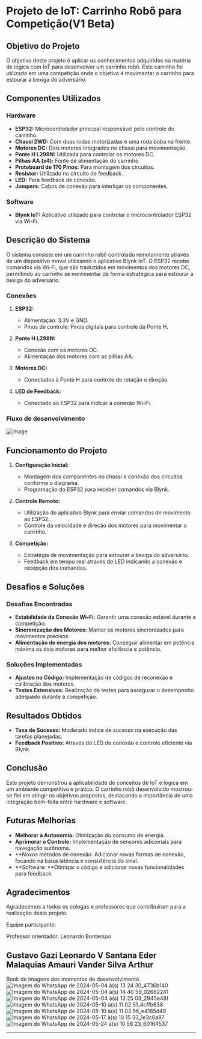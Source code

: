 # Projeto de IoT: Carrinho Robô para Competição(V1 Beta)

## Objetivo do Projeto

O objetivo deste projeto é aplicar os conhecimentos adquiridos na matéria de lógica com IoT para desenvolver um carrinho robô. Este carrinho foi  utilizado em uma competição onde o objetivo é movimentar o carrinho para estourar a bexiga do adversário.

## Componentes Utilizados

### Hardware

- **ESP32:** Microcontrolador principal responsável pelo controle do carrinho.
- **Chassi 2WD:** Com duas rodas motorizadas e uma roda boba na frente.
- **Motores DC:** Dois motores integrados no chassi para movimentação.
- **Ponte H L298N:** Utilizada para controlar os motores DC.
- **Pilhas AA (x4):** Fonte de alimentação do carrinho.
- **Protoboard de 170 Pinos:** Para montagem dos circuitos.
- **Resistor:** Utilizado no circuito de feedback.
- **LED:** Para feedback de conexão.
- **Jumpers:** Cabos de conexão para interligar os componentes.

### Software

- **Blynk IoT:** Aplicativo utilizado para controlar o microcontrolador ESP32 via Wi-Fi.

## Descrição do Sistema

O sistema consiste em um carrinho robô controlado remotamente através de um dispositivo móvel utilizando o aplicativo Blynk IoT. O ESP32 recebe comandos via Wi-Fi, que são traduzidos em movimentos dos motores DC, permitindo ao carrinho se movimentar de forma estratégica para estourar a bexiga do adversário.

### Conexões

1. **ESP32:**
   - Alimentação: 3.3V e GND.
   - Pinos de controle: Pinos digitais para controle da Ponte H.

2. **Ponte H L298N:**
   - Conexão com os motores DC.
   - Alimentação dos motores com as pilhas AA.

3. **Motores DC:**
   - Conectados à Ponte H para controle de rotação e direção.

4. **LED de Feedback:**
   - Conectado ao ESP32 para indicar a conexão Wi-Fi.

### Fluxo de desenvolvimento 
![image](https://github.com/leonardovasconceloss/project_robotcar_IoT/assets/118570524/0e4a6ba6-10a1-49a0-a916-cafa26f7bd9b)

## Funcionamento do Projeto

1. **Configuração Inicial:**
   - Montagem dos componentes no chassi e conexão dos circuitos conforme o diagrama.
   - Programação do ESP32 para receber comandos via Blynk.

2. **Controle Remoto:**
   - Utilização do aplicativo Blynk para enviar comandos de movimento ao ESP32.
   - Controle da velocidade e direção dos motores para movimentar o carrinho.

3. **Competição:**
   - Estratégia de movimentação para estourar a bexiga do adversário.
   - Feedback em tempo real através do LED indicando a conexão e recepção dos comandos.

## Desafios e Soluções

### Desafios Encontrados

- **Estabilidade da Conexão Wi-Fi:** Garantir uma conexão estável durante a competição.
- **Sincronização dos Motores:** Manter os motores sincronizados para movimentos precisos.
- **Alimentação de energia dos motores:** Conseguir alimentar em potência máxima os dois motores para melhor eficiência e potência. 

### Soluções Implementadas

- **Ajustes no Código:** Implementação de códigos de reconexão e calibração dos motores.
- **Testes Extensivos:** Realização de testes para assegurar o desempenho adequado durante a competição.

## Resultados Obtidos

- **Taxa de Sucesso:** Moderado índice de sucesso na execução das tarefas planejadas.
- **Feedback Positivo:** Através do LED de conexão e controle eficiente via Blynk.

## Conclusão

Este projeto demonstrou a aplicabilidade de conceitos de IoT e lógica em um ambiente competitivo e prático. O carrinho robô desenvolvido mostrou-se fiel em atingir os objetivos propostos, destacando a importância de uma integração bem-feita entre hardware e software.

## Futuras Melhorias

- **Melhorar a Autonomia:** Otimização do consumo de energia.
- **Aprimorar o Controle:** Implementação de sensores adicionais para navegação autônoma.
- **Novos métodos de conexão: Adicionar novas formas de conexão, focando na baixa latência e consistência do sinal.
- **Software: **Otimizar o código e adicionar novas funcionalidades para feedback. 

## Agradecimentos

Agradecemos a todos os colegas e professores que contribuíram para a realização deste projeto. 

Equipe participante:

Professor orientador: Leonardo Bontempo

Gustavo Gazi
Leonardo V Santana
Eder Malaquias
Amauri
Vander Silva
Arthur
---

Book de imagens dos momentos de desenvolvimento. 
![Imagem do WhatsApp de 2024-05-04 à(s) 13 24 30_4736b140](https://github.com/leonardovasconceloss/project_robotcar_IoT/assets/118570524/8227d296-240e-4b4c-8067-75af14c05300)
![Imagem do WhatsApp de 2024-05-04 à(s) 14 40 59_02682241](https://github.com/leonardovasconceloss/project_robotcar_IoT/assets/118570524/1ccadff1-9778-4360-a6ab-7dbe2510573e)
![Imagem do WhatsApp de 2024-05-04 à(s) 13 25 03_2945e48f](https://github.com/leonardovasconceloss/project_robotcar_IoT/assets/118570524/f0bd65cc-23fe-43ab-b60b-1299d94ac9f3)
![Imagem do WhatsApp de 2024-05-10 à(s) 11 02 51_4cffb638](https://github.com/leonardovasconceloss/project_robotcar_IoT/assets/118570524/94eca611-3c09-42e8-97c8-a42e2fd63a66)
![Imagem do WhatsApp de 2024-05-10 à(s) 11 03 56_e4165d49](https://github.com/leonardovasconceloss/project_robotcar_IoT/assets/118570524/67da57ca-0232-4093-ae99-baaf734edaed)
![Imagem do WhatsApp de 2024-05-17 à(s) 10 15 33_1e3c6a97](https://github.com/leonardovasconceloss/project_robotcar_IoT/assets/118570524/f9cf1350-6252-4472-944d-2c85c89c6327)
![Imagem do WhatsApp de 2024-05-24 à(s) 10 56 23_60164537](https://github.com/leonardovasconceloss/project_robotcar_IoT/assets/118570524/e0b0b5b4-6107-47e0-8a2e-a099b487b788)




---

